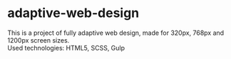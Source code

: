 # adaptive-web-design   
This is a project of fully adaptive web design, made for 320px, 768px and 1200px screen sizes.   
Used technologies: HTML5, SCSS, Gulp
